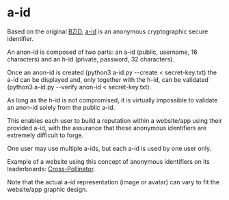 # a-id
Based on the original [BZID](https://hugosimoes.info/blog/2022/02/12/crosspollinator-daily-global-challenge/), [a-id](https://hugosimoes.info/a-id/) is an anonymous cryptographic secure identifier.

An anon-id is composed of two parts: an a-id (public, username, 16 characters) and an h-id (private, password, 32 characters).

Once an anon-id is created
  (python3 a-id.py --create < secret-key.txt)
 the a-id can be displayed and, only together with the h-id, can be validated
  (python3 a-id.py --verify anon-id < secret-key.txt).

As long as the h-id is not compromised, it is virtually impossible to validate an anon-id solely from the public a-id.

This enables each user to build a reputation within a website/app using their provided a-id, with the assurance that these anonymous identifiers are extremely difficult to forge.

One user may use multiple a-ids, but each a-id is used by one user only.

Example of a website using this concept of anonymous identifiers on its leaderboards: [Cross-Pollinator](https://hugosimoes.info/crosspollinator/).

Note that the actual a-id representation (image or avatar) can vary to fit the website/app graphic design.

